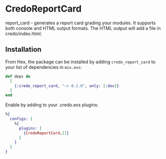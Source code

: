 # CredoReportCard

report_card - generates a report card grading your modules.
It supports both console and HTML output formats.
The HTML output will add a file in credo/index.html.

## Installation

From Hex, the package can be installed
by adding `credo_report_card` to your list of dependencies in `mix.exs`:

```elixir
def deps do
  [
    {:credo_report_card, "~> 0.1.0", only: [:dev]}
  ]
end
```

Enable by adding to your .credo.exs plugins:

```elixir
%{
  configs: [
    %{
      plugins: [
        {CredoReportCard,[]}
      ]
    }
  ]
}
```